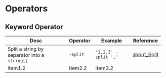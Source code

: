 # Operators

## Keyword Operator

| Desc | Operator | Example | Reference |
| --------------- | --------------- | --------------- |--------------- |
| Split a string by separator into a `string[]`| `-split` | `'1,2,3' -split ','` | [about_Split](https://learn.microsoft.com/en-us/powershell/module/microsoft.powershell.core/about/about_split?view=powershell-7.4)  |
| Item1.2 | Item2.2 | Item3.2 | |

